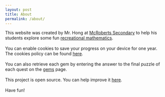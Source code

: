 ```yaml
---
layout: post
title: About
permalink: /about/
---
```


This website was created by Mr. Hong at [McRoberts Secondary](https://mcroberts.sd38.bc.ca/) to help his students explore some fun [recreational mathematics](https://en.wikipedia.org/wiki/Recreational_mathematics).
<br><br>
You can enable cookies to save your progress on your device for one year. The cookies policy can be found [here](/cookies.md).
<br><br>
You can also retrieve each gem by entering the answer to the final puzzle of each quest on the [gems](/gems.md) page.
<br><br>
This project is open source. You can help improve it [here](https://github.com/Mr-J-Hong/MathemagicalGems).
<br><br>
Have fun!